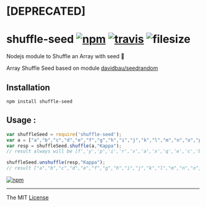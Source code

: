# [DEPRECATED] 

# shuffle-seed [![npm][npm-img]][npm-url] [![travis][travis-img]][travis-url] ![filesize][file-size-img]

[npm-img]: https://img.shields.io/npm/v/shuffle-seed.svg?style=flat-square
[npm-url]: https://npmjs.org/package/shuffle-seed
[travis-img]: https://img.shields.io/travis/webcaetano/shuffle-seed.svg?style=flat-square
[travis-url]: https://travis-ci.org/webcaetano/shuffle-seed
[file-size-img]: https://badge-size.herokuapp.com/webcaetano/shuffle-seed/master/shuffle-seed.min.js.svg?style=flat-square


Nodejs module to Shuffle an Array with seed :seedling:


Array Shuffle Seed based on module [davidbau/seedrandom](https://github.com/davidbau/seedrandom)

## Installation 

```
npm install shuffle-seed
```

## Usage :

```javascript
var shuffleSeed = require('shuffle-seed');
var a = ["a","b","c","d","e","f","g","h","i","j","k","l","m","n","o","p","q","r","s","t","u","v","w","x","y","z"];
var resp = shuffleSeed.shuffle(a,"Kappa");
// result always will be [f','y','p','i','r','v','a','x','q','e','c','b','n','j','t','z','o','l','w','m','k','g','h','u','d','s']

shuffleSeed.unshuffle(resp,"Kappa");
// result ["a","b","c","d","e","f","g","h","i","j","k","l","m","n","o","p","q","r","s","t","u","v","w","x","y","z"]
```


[![npm](https://nodei.co/npm/shuffle-seed.png?downloads=true&downloadRank=true&stars=true)](https://www.npmjs.com/package/shuffle-seed)

-------------------

The MIT [License](https://raw.githubusercontent.com/webcaetano/shuffle-seed/master/LICENSE)
